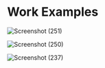 # Work Examples
![Screenshot (251)](https://user-images.githubusercontent.com/118701065/203366284-2b0fd8cf-8ed2-4a4d-ab89-066b82fda237.png)

![Screenshot (250)](https://user-images.githubusercontent.com/118701065/203366421-502f4f94-bc9e-4740-bdfb-2764c3f09a41.png)

![Screenshot (237)](https://user-images.githubusercontent.com/118701065/203366508-95a13f06-c72b-4e37-b9d3-934d3e40d50f.png)
